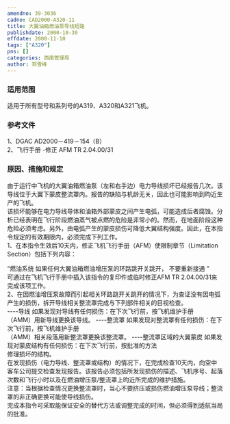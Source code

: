 ```yaml
---
amendno: 39-3036  
cadno: CAD2000-A320-11  
title: 大翼油箱燃油泵导线短路  
publishdate: 2000-10-30  
effdate: 2000-11-10  
tags: ["A320"]  
pns: []  
categories: 西南管理局  
author: 郑雪峰  
---
```

  
### 适用范围  
适用于所有型号和系列号的A319、A320和A321飞机。  
  
<!--more-->  
### 参考文件  
1、DGAC AD2000－419－154（B）  
2、飞行手册 -修正 AFM TR 2.04.00/31  
  
### 原因、措施和规定  
由于运行中飞机的大翼油箱燃油泵（左和右手边）电力导线损坏已经报告几次。该导线位于大翼下蒙皮整流罩内。报告的缺陷与机龄无关，因此也可能影响到昀近生产的飞机。  
该损坏能够在电力导线导体和油箱外部蒙皮之间产生电弧，可能造成后者腐蚀。分析已经表明在飞行阶段燃油蒸气被点燃的危险是非常小的。然而，在地面阶段这种危险必须考虑。另外，由电弧产生的蒙皮损伤可降低大翼结构强度。因此，在本指令规定的有效期限内，必须完成下列工作。  
1、在本指令生效后10天内，修正飞机飞行手册（AFM）使限制章节（Limitation Section）包括下列内容：  
  
“燃油系统   如果任何大翼油箱燃油增压泵的环路跳开关跳开，  不要重新接通 ”  
   可通过在飞机飞行手册中插入该指令的复印件或临时修正AFM TR 2.04.00/31来完成该项工作。  
2、在因燃油增压泵故障而引起相关环路跳开关跳开的情况下，为查证没有因电弧产生的损伤，拆开导线相关整流罩完成与下列部件相关的目视检查。  
----导线 如果发现对导线有任何损伤：在下次飞行前，按飞机维护手册  
（AMM）用新导线更换该导线。 ----整流罩 如果发现对整流罩有任何损伤：在下次飞行前，按飞机维护手册  
（AMM）相关段落用新整流罩更换该整流罩。 ----整流罩区域的大翼蒙皮 如果发现对蒙皮结构有任何损伤：在下次飞行前，按批准的方法  
修理损坏的结构。  
在发现损伤（电力导线、整流罩或结构）的情况下，在完成检查10天内，向空中客车公司提交检查发现报告。该报告必须包括所发现损伤的描述、飞机序号、起落次数和飞行小时以及在燃油增压泵/整流罩上昀近所完成的维护措施。  
注意：当根据检查情况更换整流罩时，当心不要挤压或损伤燃油增压泵导线；整流罩的非正确更换可能使导线损伤。  
完成本指令可采取能保证安全的替代方法或调整完成的时间，但必须得到适航当局的批准。  
